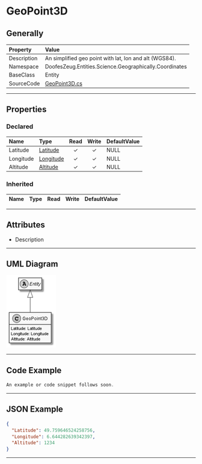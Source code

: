 ﻿# GeoPoint3D

## Generally

|Property|Value|
|:-|:-|
|Description|An simplified geo point with lat, lon and alt (WGS84).|
|Namespace|DoofesZeug.Entities.Science.Geographically.Coordinates|
|BaseClass|Entity|
|SourceCode|[GeoPoint3D.cs](../../../../DoofesZeug.Library/Src/Entities/Science/Geographically/Coordinates/GeoPoint3D.cs)|

---

## Properties

### Declared

|Name|Type|Read|Write|DefaultValue|
|:---|:---|:--:|:---:|:-----------|
|Latitude|[Latitude](../../Entities/DoofesZeug.Entities.Science.Geographically.Coordinates/Latitude.md)|&#x2713;|&#x2713;|NULL|
|Longitude|[Longitude](../../Entities/DoofesZeug.Entities.Science.Geographically.Coordinates/Longitude.md)|&#x2713;|&#x2713;|NULL|
|Altitude|[Altitude](../../Entities/DoofesZeug.Entities.Science.Geographically.Coordinates/Altitude.md)|&#x2713;|&#x2713;|NULL|

### Inherited

|Name|Type|Read|Write|DefaultValue|
|:---|:---|:--:|:---:|:-----------|

---

## Attributes

- Description

---

## UML Diagram

![GeoPoint3D.png](./GeoPoint3D.png "GeoPoint3D")

---

## Code Example

```cs
An example or code snippet follows soon.
```

---

## JSON Example

```json
{
  "Latitude": 49.759646524258756,
  "Longitude": 6.644282639342397,
  "Altitude": 1234
}
```

---

